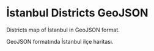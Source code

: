 # İstanbul Districts GeoJSON

Districts map of İstanbul in GeoJSON format.

GeoJSON formatında İstanbul ilçe haritası.
